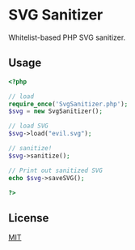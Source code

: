 SVG Sanitizer
======

Whitelist-based PHP SVG sanitizer.

Usage
-----

```php
<?php

// load
require_once('SvgSanitizer.php');
$svg = new SvgSanitizer();

// load SVG
$svg->load("evil.svg");

// sanitize!
$svg->sanitize();

// Print out sanitized SVG
echo $svg->saveSVG();

?>
```

License
-------

[MIT](http://opensource.org/licenses/MIT)